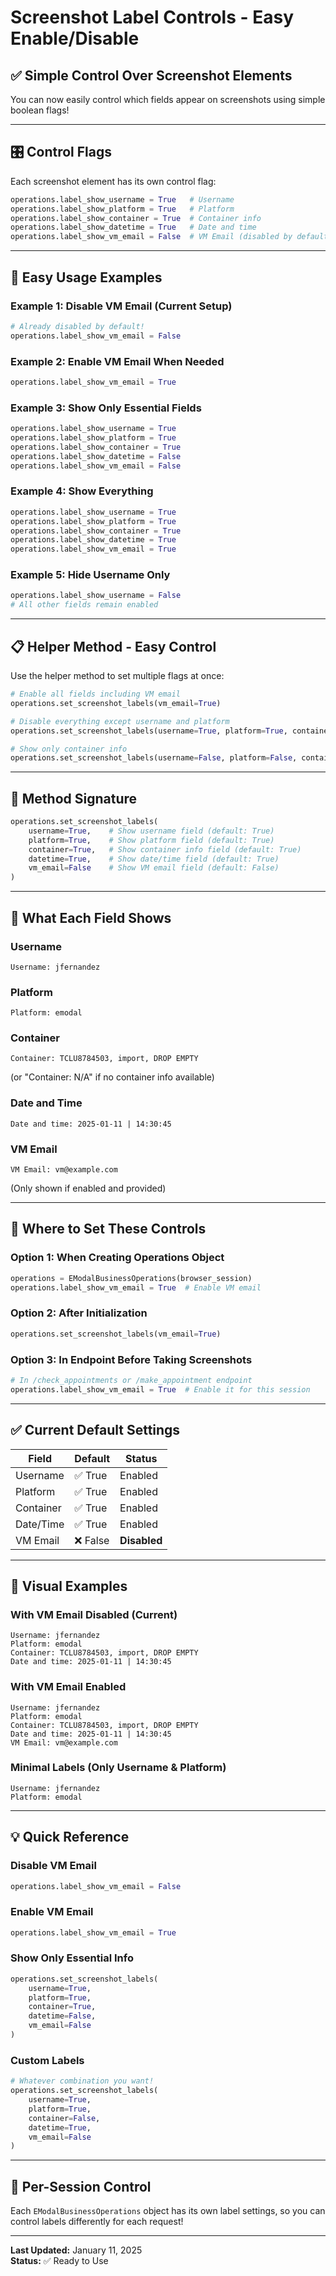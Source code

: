 # Screenshot Label Controls - Easy Enable/Disable

## ✅ **Simple Control Over Screenshot Elements**

You can now easily control which fields appear on screenshots using simple boolean flags!

---

## 🎛️ **Control Flags**

Each screenshot element has its own control flag:

```python
operations.label_show_username = True   # Username
operations.label_show_platform = True   # Platform
operations.label_show_container = True  # Container info
operations.label_show_datetime = True   # Date and time
operations.label_show_vm_email = False  # VM Email (disabled by default)
```

---

## 🚀 **Easy Usage Examples**

### **Example 1: Disable VM Email (Current Setup)**
```python
# Already disabled by default!
operations.label_show_vm_email = False
```

### **Example 2: Enable VM Email When Needed**
```python
operations.label_show_vm_email = True
```

### **Example 3: Show Only Essential Fields**
```python
operations.label_show_username = True
operations.label_show_platform = True
operations.label_show_container = True
operations.label_show_datetime = False
operations.label_show_vm_email = False
```

### **Example 4: Show Everything**
```python
operations.label_show_username = True
operations.label_show_platform = True
operations.label_show_container = True
operations.label_show_datetime = True
operations.label_show_vm_email = True
```

### **Example 5: Hide Username Only**
```python
operations.label_show_username = False
# All other fields remain enabled
```

---

## 📋 **Helper Method - Easy Control**

Use the helper method to set multiple flags at once:

```python
# Enable all fields including VM email
operations.set_screenshot_labels(vm_email=True)

# Disable everything except username and platform
operations.set_screenshot_labels(username=True, platform=True, container=False, datetime=False, vm_email=False)

# Show only container info
operations.set_screenshot_labels(username=False, platform=False, container=True, datetime=False, vm_email=False)
```

---

## 🎯 **Method Signature**

```python
operations.set_screenshot_labels(
    username=True,    # Show username field (default: True)
    platform=True,    # Show platform field (default: True)
    container=True,   # Show container info field (default: True)
    datetime=True,    # Show date/time field (default: True)
    vm_email=False    # Show VM email field (default: False)
)
```

---

## 📸 **What Each Field Shows**

### **Username**
```
Username: jfernandez
```

### **Platform**
```
Platform: emodal
```

### **Container**
```
Container: TCLU8784503, import, DROP EMPTY
```
(or "Container: N/A" if no container info available)

### **Date and Time**
```
Date and time: 2025-01-11 | 14:30:45
```

### **VM Email**
```
VM Email: vm@example.com
```
(Only shown if enabled and provided)

---

## 🔧 **Where to Set These Controls**

### **Option 1: When Creating Operations Object**
```python
operations = EModalBusinessOperations(browser_session)
operations.label_show_vm_email = True  # Enable VM email
```

### **Option 2: After Initialization**
```python
operations.set_screenshot_labels(vm_email=True)
```

### **Option 3: In Endpoint Before Taking Screenshots**
```python
# In /check_appointments or /make_appointment endpoint
operations.label_show_vm_email = True  # Enable it for this session
```

---

## ✅ **Current Default Settings**

| Field | Default | Status |
|-------|---------|--------|
| Username | ✅ True | Enabled |
| Platform | ✅ True | Enabled |
| Container | ✅ True | Enabled |
| Date/Time | ✅ True | Enabled |
| VM Email | ❌ False | **Disabled** |

---

## 🎨 **Visual Examples**

### **With VM Email Disabled (Current)**
```
Username: jfernandez
Platform: emodal
Container: TCLU8784503, import, DROP EMPTY
Date and time: 2025-01-11 | 14:30:45
```

### **With VM Email Enabled**
```
Username: jfernandez
Platform: emodal
Container: TCLU8784503, import, DROP EMPTY
Date and time: 2025-01-11 | 14:30:45
VM Email: vm@example.com
```

### **Minimal Labels (Only Username & Platform)**
```
Username: jfernandez
Platform: emodal
```

---

## 💡 **Quick Reference**

### **Disable VM Email**
```python
operations.label_show_vm_email = False
```

### **Enable VM Email**
```python
operations.label_show_vm_email = True
```

### **Show Only Essential Info**
```python
operations.set_screenshot_labels(
    username=True,
    platform=True,
    container=True,
    datetime=False,
    vm_email=False
)
```

### **Custom Labels**
```python
# Whatever combination you want!
operations.set_screenshot_labels(
    username=True,
    platform=True,
    container=False,
    datetime=True,
    vm_email=False
)
```

---

## 🔄 **Per-Session Control**

Each `EModalBusinessOperations` object has its own label settings, so you can control labels differently for each request!

---

**Last Updated:** January 11, 2025  
**Status:** ✅ Ready to Use
